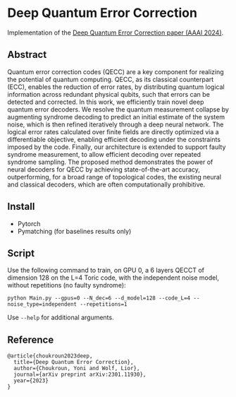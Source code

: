 # Deep Quantum Error Correction

Implementation of the [Deep Quantum Error Correction paper (AAAI 2024)](https://arxiv.org/abs/2301.11930).

## Abstract

Quantum error correction codes (QECC) are a key component for realizing the potential of quantum computing. QECC, as its classical counterpart (ECC), enables the reduction of error rates, by distributing quantum logical information across redundant physical qubits, such that errors can be detected and corrected. In this work, we efficiently train novel deep quantum error decoders. We resolve the quantum measurement collapse by augmenting syndrome decoding to predict an initial estimate of the system noise, which is then refined iteratively through a deep neural network. The logical error rates calculated over finite fields are directly optimized via a differentiable objective, enabling efficient decoding under the constraints imposed by the code. Finally, our architecture is extended to support faulty syndrome measurement, to allow efficient decoding over repeated syndrome sampling. The proposed method demonstrates the power of neural decoders for QECC by achieving state-of-the-art accuracy, outperforming, for a broad range of topological codes, the existing neural and classical decoders, which are often computationally prohibitive.

## Install
- Pytorch
- Pymatching (for baselines results only)

## Script
Use the following command to train, on GPU 0, a 6 layers QECCT of dimension 128 on the L=4 Toric code, with the independent noise model, without repetitions (no faulty syndrome):

`python Main.py --gpus=0 --N_dec=6 --d_model=128 --code_L=4 --noise_type=independent --repetitions=1`

Use `--help` for additional arguments.

## Reference
    @article{choukroun2023deep,
      title={Deep Quantum Error Correction},
      author={Choukroun, Yoni and Wolf, Lior},
      journal={arXiv preprint arXiv:2301.11930},
      year={2023}
    }
